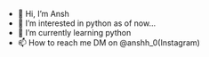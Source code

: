 - 👋 Hi, I’m Ansh
- 👀 I’m interested in python as of now...
- 🌱 I’m currently learning python
- 📫 How to reach me DM on @anshh_0(Instagram)

<!---
Ancch/Ancch is a ✨ special ✨ repository because its `README.md` (this file) appears on your GitHub profile.
You can click the Preview link to take a look at your changes.
--->
